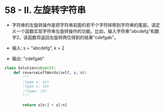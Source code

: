 
# 58 - II. 左旋转字符串

* 字符串的左旋转操作是把字符串前面的若干个字符转移到字符串的尾部。请定义一个函数实现字符串左旋转操作的功能。比如，输入字符串"abcdefg"和数字2，该函数将返回左旋转两位得到的结果"cdefgab"。

* 输入: s = "abcdefg", k = 2
* 输出: "cdefgab"


```python
class Solution(object):
    def reverseLeftWords(self, s, n):
        """
        :type s: str
        :type n: int
        :rtype: str
        """
 
        return s[n:] + s[:n]
```
